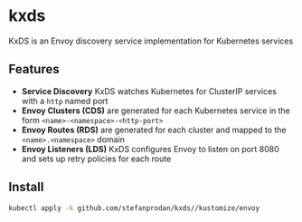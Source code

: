 # kxds

KxDS is an Envoy discovery service implementation for Kubernetes services

## Features

* **Service Discovery** KxDS watches Kubernetes for ClusterIP services with a `http` named port
* **Envoy Clusters (CDS)** are generated for each Kubernetes service in the form `<name>-<namespace>-<http-port>`
* **Envoy Routes (RDS)** are generated for each cluster and mapped to the `<name>.<namespace>` domain
* **Envoy Listeners (LDS)** KxDS configures Envoy to listen on port 8080 and sets up retry policies for each route

## Install

```sh
kubectl apply -k github.com/stefanprodan/kxds//kustomize/envoy
```
